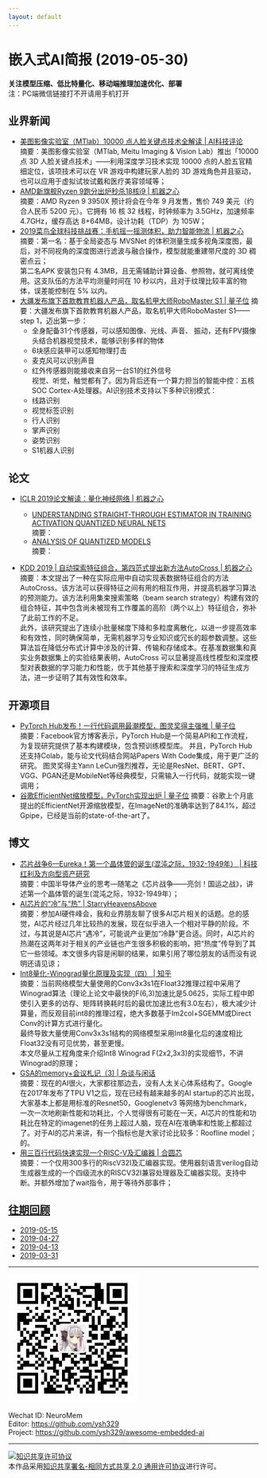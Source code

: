 ```yaml
---
layout: default
---
```


# 嵌入式AI简报 (2019-05-30)

**关注模型压缩、低比特量化、移动端推理加速优化、部署**  
<font>注：PC端微信链接打不开请用手机打开</font>


## 业界新闻

- [美图影像实验室（MTlab）10000 点人脸关键点技术全解读 | AI科技评论](https://mp.weixin.qq.com/s/AQ4cy1EKHsK5mQWMml2KRg)  
摘要：美图影像实验室（MTlab, Meitu Imaging & Vision Lab）推出「10000 点 3D 人脸关键点技术」——利用深度学习技术实现 10000 点的人脸五官精细定位，该项技术可以在 VR 游戏中构建玩家人脸的 3D 游戏角色并且驱动，也可以应用于虚拟试妆试戴和医疗美容领域等；  
- [AMD新旗舰Ryzen 9跑分出炉秒杀18核i9 | 机器之心](https://mp.weixin.qq.com/s?timestamp=1560479068&src=3&ver=1&signature=3JVpRi0J0vxuEGY2PslfHHUnA4WYakTdIp*y-jauLrTJsBVuF*VnefF4uscD5sQ0FXYFCpZN5PYsNKfA3ivcyJawuNo2rdnMmlqO55xwLhB*AoL5uBnKcUNRD-A2xN3nkN-fvJU9hivNYeZ75TjGWVPRuB2qw-xBfOsJwMLesu4=)  
摘要：AMD Ryzen 9 3950X 预计将会在今年 9 月发售，售价 749 美元（约合人民币 5200 元）。它拥有 16 核 32 线程，时钟频率为 3.5GHz，加速频率 4.7GHz，缓存高达 8+64MB，设计功耗（TDP）为 105W；  
- [2019菜鸟全球科技挑战赛：手机摇一摇测体积，助力智能物流 | 机器之心](https://mp.weixin.qq.com/s?timestamp=1560479068&src=3&ver=1&signature=3JVpRi0J0vxuEGY2PslfHHUnA4WYakTdIp*y-jauLrTJsBVuF*VnefF4uscD5sQ0FXYFCpZN5PYsNKfA3ivcyJNpio7upl1ZDAd9KOx0*3IPtXh6QPFxWvmiYsXh4zXtDe-llXjA-0USgSolFOwLvDjorZD*RBGSVUMNTZDtPvg=)  
摘要：第一名：基于全局姿态与 MVSNet 的体积测量生成多视角深度图，最后，对不同视角的深度图进行滤波与融合操作，模型就能重建带尺度的 3D 稠密点云；  
第二名APK 安装包只有 4.3MB，且无需辅助计算设备、参照物，就可离线使用。这支队伍的方法平均测量时间在 10 秒以内，且对于纹理比较丰富的物体，误差能控制在 5% 以内。
- [大疆发布旗下首款教育机器人产品，取名机甲大师RoboMaster S1 | 量子位](https://mp.weixin.qq.com/s?timestamp=1560480530&src=3&ver=1&signature=yNVf1RZQFqEBhews4DDtYQx*QGSs0riA2Ye7oxfKwk9pS482AhsxU8XldhJZYurVbRMIhYCNN6MKV4FvDzrgmjFlPPgP-EOe7mQ*jszS5EkJuSUrF5tcekGXZED3QDhqNu8Bix2gsnmG3ytUBpAHviE5ztrFbuEEphKdaWykXko=)
摘要：大疆发布旗下首款教育机器人产品，取名机甲大师RoboMaster S1——step 1，迈出第一步：
    - 全身配备31个传感器，可以感知图像、光线、声音、 振动，还有FPV摄像头结合机器视觉技术，能够识别多样的物体
    - 6块感应装甲可以感知物理打击
    - 麦克风可以识别声音
    - 红外传感器则能接收来自另一台S1的红外信号  
视觉、听觉，触觉都有了。因为背后还有一个算力担当的智能中控：五核SOC Cortex-A处理器。AI识别技术支持以下多种识别模式：
    - 线路识别
    - 视觉标签识别
    - 行人识别
    - 掌声识别
    - 姿势识别
    - S1机器人识别

## 论文

- [ICLR 2019论文解读：量化神经网络 | 机器之心](https://mp.weixin.qq.com/s?timestamp=1560479068&src=3&ver=1&signature=3JVpRi0J0vxuEGY2PslfHHUnA4WYakTdIp*y-jauLrTJsBVuF*VnefF4uscD5sQ0FXYFCpZN5PYsNKfA3ivcyJawuNo2rdnMmlqO55xwLhB2N7viKEZkP5AryeqOM1XsogdmUQDFmhTUGPlwOXN9rrqSFzMceYv9PXr*g7PcOVg=)  
    - [UNDERSTANDING STRAIGHT-THROUGH ESTIMATOR IN TRAINING ACTIVATION QUANTIZED NEURAL NETS](https://openreview.net/pdf?id=Skh4jRcKQ)  
    摘要：
    - [ANALYSIS OF QUANTIZED MODELS](https://openreview.net/pdf?id=ryM_IoAqYX)  
    摘要：
    
- [KDD 2019 | 自动探索特征组合，第四范式提出新方法AutoCross | 机器之心](https://mp.weixin.qq.com/s?timestamp=1560479068&src=3&ver=1&signature=3JVpRi0J0vxuEGY2PslfHHUnA4WYakTdIp*y-jauLrTJsBVuF*VnefF4uscD5sQ0FXYFCpZN5PYsNKfA3ivcyNGC6RPgmx-MrdVfe09jj4I818hvNf7l7mrQTiF8VVQrxJwXlp*CP6pO*MxVUmcm-TJaBKe7pmppcIPBUgtQT-4=)
摘要：本文提出了一种在实际应用中自动实现表数据特征组合的方法 AutoCross。该方法可以获得特征之间有用的相互作用，并提高机器学习算法的预测能力。该方法利用集束搜索策略（beam search strategy）构建有效的组合特征，其中包含尚未被现有工作覆盖的高阶（两个以上）特征组合，弥补了此前工作的不足。  
此外，该研究提出了连续小批量梯度下降和多粒度离散化，以进一步提高效率和有效性，同时确保简单，无需机器学习专业知识或冗长的超参数调整。这些算法旨在降低分布式计算中涉及的计算、传输和存储成本。在基准数据集和真实业务数据集上的实验结果表明，AutoCross 可以显著提高线性模型和深度模型对表数据的学习能力和性能，优于其他基于搜索和深度学习的特征生成方法，进一步证明了其有效性和效率。

## 开源项目

- [PyTorch Hub发布！一行代码调用最潮模型，图灵奖得主强推 | 量子位](https://mp.weixin.qq.com/s?timestamp=1560480530&src=3&ver=1&signature=yNVf1RZQFqEBhews4DDtYQx*QGSs0riA2Ye7oxfKwk9pS482AhsxU8XldhJZYurVbRMIhYCNN6MKV4FvDzrgml4eknBZStJkCJaPkqueEAZw20UlF5Wb4Bf5dUz*9BfA7WF9Ep*p5rhUWvocwZhaTS6hzlsEDblKkdTTfX8mM0E=)  
摘要：Facebook官方博客表示，PyTorch Hub是一个简易API和工作流程，为复现研究提供了基本构建模块，包含预训练模型库。
并且，PyTorch Hub还支持Colab，能与论文代码结合网站Papers With Code集成，用于更广泛的研究。
图灵奖得主Yann LeCun强烈推荐，无论是ResNet、BERT、GPT、VGG、PGAN还是MobileNet等经典模型，只需输入一行代码，就能实现一键调用；
- [谷歌EfficientNet缩放模型，PyTorch实现出炉 | 量子位](https://mp.weixin.qq.com/s?timestamp=1560480530&src=3&ver=1&signature=yNVf1RZQFqEBhews4DDtYQx*QGSs0riA2Ye7oxfKwk9pS482AhsxU8XldhJZYurVbRMIhYCNN6MKV4FvDzrgmtmIHgxdovYQpLjGuL83MBFIMs3TU6dVusYh57qH8sWPtNHHHfLHSj1*EvvlyKlnULW5am3CmZefwtPoRmBRp74=)
摘要：谷歌上个月底提出的EfficientNet开源缩放模型，在ImageNet的准确率达到了84.1%，超过Gpipe，已经是当前的state-of-the-art了。

## 博文


- [芯片战争6—Eureka！第一个晶体管的诞生(混沌之际，1932-1949年） | 科技红利及方向型资产研究](https://mp.weixin.qq.com/s/VPSmEeqz7kcNkxP6w34RDA)  
摘要：中国半导体产业的思考—随笔之《芯片战争——亮剑！国运之战》，讲述第一个晶体管的诞生(混沌之际，1932-1949年）；  
- [AI芯片的“冷”与“热” | StarryHeavensAbove](https://mp.weixin.qq.com/s/Q6tpWRhMStmtqpr6NO9lRA)  
摘要：参加AI硬件峰会，我和业界朋友聊了很多AI芯片相关的话题。总的感觉，AI芯片经过几年比较热的发展，现在似乎进入一个相对平静的阶段。不过，与其说是AI芯片“遇冷”，可能说产业更加“冷静”更合适。同时，AI芯片的热潮在这两年对于相关的产业链也产生很多积极的影响，把“热度”传导到了其它一些领域。本文很多内容是闲聊的结果，如果引用了哪位朋友的话而没有说明还请见谅；  
- [Int8量化-Winograd量化原理及实现（四） | 知乎](https://zhuanlan.zhihu.com/p/67718316)  
摘要：当前网络模型大量使用的Conv3x3s1在Float32推理过程中采用了Winograd算法（理论上论文中最快的F(6,3)加速比是5.0625，实际工程中即使引入更多的访存、矩阵转换耗时后的最优加速比也有3.0左右），极大减少计算量，而反观目前int8的推理过程，绝大多数基于Im2col+SGEMM或Direct Conv的计算方式进行量化。  
最终导致大量使用Conv3x3s1结构的网络模型采用Int8量化后的速度相比Float32没有可见优势，甚至更慢。  
本文尽量从工程角度来介绍Int8 Winograd F(2x2,3x3)的实现细节，不讲Winograd的原理；  
- [GSA的memory+会议札记（3) | 杂谈与闲话](https://mp.weixin.qq.com/s/Ccrk3SLqdLlHk1PnBpxlFg)  
摘要：现在的AI很火，大家都往那边去，没有人太关心体系结构了。Google在2017年发布了TPU V1之后，现在已经有越来越多的AI startup的芯片出现，大家基本上都是用标准的Resnet50，Googlenetv3 等网络为benchmark， 一次一次地刷新性能和功耗比，个人觉得很有可能在一天，AI芯片的性能和功耗比在特定的imagenet的任务上超过人脑，现在AI在准确率和性能上都超过了。对于AI的芯片来讲，有一个指标也是大家讨论比较多：Roofline model；  的。
- [用三百行代码快速实现一个RISC-V及汇编器 | 合圆芯](https://mp.weixin.qq.com/s/ayr5cPsUJLt0scgYJBdRjQ)  
摘要：一个仅用300多行的RiscV32I及汇编器实现。使用器刻语言verilog自动生成器生成的一个四级流水的RISCV32I兼容处理器及汇编器实现。支持中断。并额外增加了wait指令，用于等待外部事件；  


## [往期回顾](https://github.com/ysh329/awesome-embedded-ai)

- [2019-05-15](https://github.com/ysh329/awesome-embedded-ai/blob/master/embedded-ai-report/2019-05-15.md)  
- [2019-04-27](https://github.com/ysh329/awesome-embedded-ai/blob/master/embedded-ai-report/2019-04-27.md)  
- [2019-04-13](https://github.com/ysh329/awesome-embedded-ai/blob/master/embedded-ai-report/2019-04-13.md)  
- [2019-03-31](https://github.com/ysh329/awesome-embedded-ai/blob/master/embedded-ai-report/2019-03-31.md)  

----

![wechat_qrcode](../wechat_qrcode.jpg)

Wechat ID: NeuroMem  
Editor: https://github.com/ysh329  
Project: https://github.com/ysh329/awesome-embedded-ai  

----

<a rel="license" href="http://creativecommons.org/licenses/by-sa/2.0/"><img alt="知识共享许可协议" style="border-width:0" src="https://i.creativecommons.org/l/by-sa/2.0/88x31.png" /></a><br />本作品采用<a rel="license" href="http://creativecommons.org/licenses/by-sa/2.0/">知识共享署名-相同方式共享 2.0 通用许可协议</a>进行许可。
